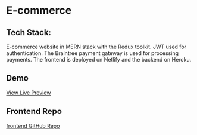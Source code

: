 # E-commerce

## Tech Stack:

E-commerce website in MERN stack with the Redux toolkit. JWT used for authentication. The Braintree payment gateway is used for processing payments. The frontend is deployed on Netlify and the backend on Heroku.

## Demo

[View Live Preview](https://my-ecommstore.netlify.app/)

## Frontend Repo

[frontend GitHub Repo](https://github.com/akshayjadhav4/E-Commerce-frontend)
